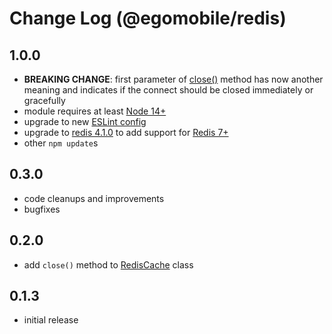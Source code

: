 # Change Log (@egomobile/redis)

## 1.0.0

- **BREAKING CHANGE**: first parameter of [close()](https://egomobile.github.io/node-redis/classes/index.RedisCache.html#close) method has now another meaning and indicates if the connect should be closed immediately or gracefully
- module requires at least [Node 14+](https://nodejs.org/gl/blog/release/v14.0.0/)
- upgrade to new [ESLint config](https://github.com/egomobile/eslint-config-ego)
- upgrade to [redis 4.1.0](https://www.npmjs.com/package/redis) to add support for [Redis 7+](https://redis.io/)
- other `npm update`s

## 0.3.0

- code cleanups and improvements
- bugfixes

## 0.2.0

- add `close()` method to [RedisCache](https://egomobile.github.io/node-redis/classes/index.RedisCache.html) class

## 0.1.3

- initial release
